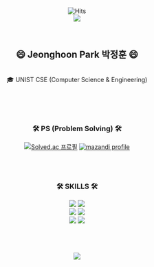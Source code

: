 <!--
**hoonably/hoonably** is a ✨ _special_ ✨ repository because its `README.md` (this file) appears on your GitHub profile.

Here are some ideas to get you started:

- 🔭 I’m currently working on ...
- 🌱 I’m currently learning ...
- 👯 I’m looking to collaborate on ...
- 🤔 I’m looking for help with ...
- 💬 Ask me about ...
- 📫 How to reach me: ...
- 😄 Pronouns: ...
- ⚡ Fun fact: ...
-->

<br>

<div align="center">

![Hits](https://hits.seeyoufarm.com/api/count/incr/badge.svg?url=https%3A%2F%2Fgithub.com%2Fhoonably&count_bg=%2379C83D&title_bg=%23555555&icon=&icon_color=%23E7E7E7&title=hits&edge_flat=false)
</br>
<a href="https://hoonably.github.io/"><img src="https://img.shields.io/badge/-GitBlog-181717?style=flat-square&logo=GitHub&logoColor=white&"/></a>

<br>


## 😄 Jeonghoon Park 박정훈 😄
<br>
 🎓  UNIST CSE (Computer Science & Engineering)
<!--
  🔎 삼성 청년 SW 아카데미 (SSAFY) 6기
  🗣 Kakao Corp
-->
 

  <br><br><br>
 
<!--
[![Solved.ac 프로필](http://mazassumnida.wtf/api/mini/generate_badge?boj=hoonably)](https://solved.ac/hoonably)
[![solvedac badge](https://solvedac-readme-badge.vercel.app/api/v1/badge?user=hoonably)](https://github.com/2ykwang/solvedac-readme-badge)
[![solvedac badge](https://solvedac-readme-badge.vercel.app/api/v1/badge?user=hoonably&compact=1&theme=github-dark)](https://github.com/2ykwang/solvedac-readme-badge)
-->
### 🛠 PS (Problem Solving) 🛠
[![Solved.ac 프로필](http://mazassumnida.wtf/api/v2/generate_badge?boj=hoonably)](https://solved.ac/hoonably)
[![mazandi profile](http://mazandi.herokuapp.com/api?handle=hoonably&theme=dark)](https://solved.ac/hoonably)

<br><br>
  
### 🛠 SKILLS 🛠

<!-- https://simpleicons.org/?q=C%2B%2B 이 사이트에서 검색
https://img.shields.io/badge/ 글자 - 색코드 ?style=flat-square&logo= 로고이름 &logoColor=white
-->

<img src="https://img.shields.io/badge/C-A8B9CC?style=flat-square&logo=c&logoColor=white"> 
<img src="https://img.shields.io/badge/C++-00599C?style=flat-square&logo=cplusplus&logoColor=white"/> 
<br>
<img src="https://img.shields.io/badge/Python-ECD53F?style=flat-square&logo=Python&logoColor=white"/>
<img src="https://img.shields.io/badge/Java-FF7800?style=flat-square&logo=Java&logoColor=white"/>
<br>
<img src="https://img.shields.io/badge/MySQL-4479A1?style=flat-square&logo=MySQL&logoColor=white"/> 
<img src="https://img.shields.io/badge/MariaDB-003545?style=flat-square&logo=MariaDB&logoColor=white"/>
<br>

  
<!--
<img src="https://img.shields.io/badge/-Spring Boot-6DB33F?style=flat-square&logo=SpringBoot&logoColor=white"/>
<img src="https://img.shields.io/badge/-Gradle-02303A?style=flat-square&logo=Gradle"/>
<img src="https://img.shields.io/badge/-Flask-000000?style=flat-square&logo=Flask"/> 
<img src="https://img.shields.io/badge/TensorFlow-FF6F00?style=flat-square&logo=TensorFlow&logoColor=white"/>
<img src="https://img.shields.io/badge/PHP-777BB4?style=flat-square&logo=PHP&logoColor=white"/>
<img src="https://img.shields.io/badge/Laravel-FF2D20?style=flat-square&logo=Laravel&logoColor=white"/>
<img src="https://img.shields.io/badge/Firebase-FFCA28?style=flat-square&logo=Firebase&logoColor=white"/>
<img src="https://img.shields.io/badge/Amazon AWS-232F3E?style=flat-square&logo=Amazon AWS&logoColor=white"/> 
<img src="https://img.shields.io/badge/Ubuntu-E95420?style=flat-square&logo=Ubuntu&logoColor=white"/> 
<img src="https://img.shields.io/badge/Docker-2496ED?style=flat-square&logo=Docker&logoColor=white"/> 
<img src="https://img.shields.io/badge/NGINX-009639?style=flat-square&logo=NGINX&logoColor=white"/>
-->

<br><br><br>
<img src="https://github-readme-stats.vercel.app/api/top-langs/?username=hoonably&layout=compact&hide=javascript,css,scss&theme=dracula&langs_count=8"/>
